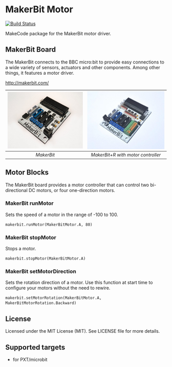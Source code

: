 # MakerBit Motor

[![Build Status](https://travis-ci.org/1010Technologies/pxt-makerbit-motor.svg?branch=master)](https://travis-ci.org/1010Technologies/pxt-makerbit-motor)

MakeCode package for the MakerBit motor driver.

## MakerBit Board

The MakerBit connects to the BBC micro:bit to provide easy connections to a wide variety of sensors, actuators and other components. Among other things, it features a motor driver.

http://makerbit.com/

| ![MakerBit](https://github.com/1010Technologies/pxt-makerbit/raw/master/MakerBit.png "MakerBit") | ![MakerBit+R](https://github.com/1010Technologies/pxt-makerbit/raw/master/MakerBit+R.png "MakerBit+R") |
| :----------------------------------------------------------------------------------------------: | :----------------------------------------------------------------------------------------------------: |
|                                            _MakerBit_                                            |                                   _MakerBit+R with motor controller_                                   |

## Motor Blocks

The MakerBit board provides a motor controller that can control two bi-directional DC motors, or four one-direction motors.

### MakerBit runMotor

Sets the speed of a motor in the range of -100 to 100.

```sig
makerbit.runMotor(MakerBitMotor.A, 80)
```

### MakerBit stopMotor

Stops a motor.

```sig
makerbit.stopMotor(MakerBitMotor.A)
```

### MakerBit setMotorDirection

Sets the rotation direction of a motor. Use this function at start time to configure your motors without the need to rewire.

```sig
makerbit.setMotorRotation(MakerBitMotor.A, MakerBitMotorRotation.Backward)
```

## License

Licensed under the MIT License (MIT). See LICENSE file for more details.

## Supported targets

- for PXT/microbit
